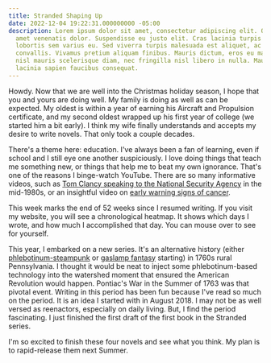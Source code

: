```yaml
---
title: Stranded Shaping Up
date: 2022-12-04 19:22:31.000000000 -05:00
description: Lorem ipsum dolor sit amet, consectetur adipiscing elit. Quisque sit
  amet venenatis dolor. Suspendisse eu justo elit. Cras lacinia turpis nulla, nec
  lobortis sem varius eu. Sed viverra turpis malesuada est aliquet, ac laoreet Leo
  convallis. Vivamus pretium aliquam finibus. Mauris dictum, eros eu malesuada imperdiet,
  nisl mauris scelerisque diam, nec fringilla nisl libero in nulla. Mauris eget massa
  lacinia sapien faucibus consequat.
---
```

Howdy. Now that we are well into the Christmas holiday season, I hope that you and yours are doing well. My family is doing as well as can be expected. My oldest is within a year of earning his Aircraft and Propulsion certificate, and my second oldest wrapped up his first year of college (we started him a bit early). I think my wife finally understands and accepts my desire to write novels. That only took a couple decades.

There's a theme here: education. I've always been a fan of learning, even if school and I still eye one another suspiciously. I love doing things that teach me something new, or things that help me to beat my own ignorance. That's one of the reasons I binge-watch YouTube. There are so many informative videos, such as [Tom Clancy speaking to the National Security Agency](https://youtu.be/VS54M5Mqa9M) in the mid-1980s, or an insightful video on [early warning signs of cancer](https://youtu.be/Q5_BFnz-Gt4).

This week marks the end of 52 weeks since I resumed writing. If you visit my website, you will see a chronological heatmap. It shows which days I wrote, and how much I accomplished that day. You can mouse over to see for yourself.

This year, I embarked on a new series. It's an alternative history (either [phlebotinum-steampunk](https://tvtropes.org/pmwiki/pmwiki.php/Main/PhlebotinumInducedSteampunk) or [gaslamp fantasy](https://www.benwilson.io/posts/what-is-gaslamp-fantasy-53da080c) starting) in 1760s rural Pennsylvania. I thought it would be neat to inject some phlebotinum-based technology into the watershed moment that ensured the American Revolution would happen. Pontiac's War in the Summer of 1763 was that pivotal event. Writing in this period has been fun because I've read so much on the period. It is an idea I started with in August 2018. I may not be as well versed as reenactors, especially on daily living. But, I find the period fascinating. I just finished the first draft of the first book in the Stranded series.

I'm so excited to finish these four novels and see what you think. My plan is to rapid-release them next Summer.
